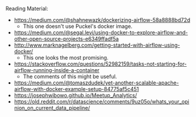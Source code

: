 Reading Material:

* https://medium.com/@shahnewazk/dockerizing-airflow-58a8888bd72d
  * This one doesn't use Puckel's docker image.
* https://medium.com/@segal.levi/using-docker-to-explore-airflow-and-other-open-source-projects-e6349ffadf5a
* http://www.marknagelberg.com/getting-started-with-airflow-using-docker/ 
  * This one looks the most promising.
* https://stackoverflow.com/questions/52982159/tasks-not-starting-for-airflow-running-inside-a-container
  * The comments of this might be useful.
* https://medium.com/@tomaszdudek/yet-another-scalable-apache-airflow-with-docker-example-setup-84775af5c451
* https://josephwibowo.github.io/Meetup_Analytics/
* https://old.reddit.com/r/datascience/comments/9uz05o/whats_your_opinion_on_current_data_pipeline/
